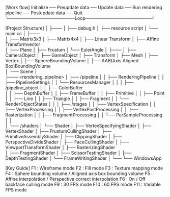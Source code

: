 [Work flow]
Initialize ── Preupdate data ── Update data ── Run rendering pipeline ── Postupdate data ── Quit
		    └─────────────────────Loop─────────────────────┘

[Project Structure]
  <src> 
    │
    ├─── <app>
    │      ├── debug.h
    │      ├── resource script
    │      └── main.cc 
    │
    ├─── <math>
    │      ├── Vector2
    │      ├── Vector3
    │      ├── Vector4
    │      ├── Matrix2x2                     
    │      ├── Matrix3x3
    │      ├── Matrix4x4
    │      ├── Linear Transform 
    │      ├── Affine Transformvector                
    │      ├── Plane
    │      ├── Frustum
    │      └── EulerAngle
    │
    ├─── <asset>
    │       ├── CameraObject
    │       ├── GameObject
    │       ├── Transform
    │       ├── Mesh
    │       ├── Vertex
    │       ├── SphereBoundingVolume 
    │       ├── AAB(Axis Aligned Box)BoundingVolume      
    │       └── Scene
    │            
    ├─── <rendering_pipeline> 
    │              ├── /pipeline
    │              │       ├── RenderingPipeline
    │              │       ├── PipelineSettings
    │              │       └── ResourcesManager
    │              │
    │              ├── /pipeline_object
    │              │          ├── ColorBuffer         
    │              │          ├── DepthBuffer
    │              │          ├── FrameBuffer
    │              │          ├── Primitive
    │              │          ├── Point
    │              │          ├── Line
    │              │          ├── Triangle
    │              │          ├── Fragment
    │              │          └── RenderObjectStates
    │              │
    │              ├── /stages
    │              │      ├── VertexSpecification
    │              │      ├── VertexProcessing
    │              │      ├── VertexPostProcessing
    │              │      ├── Rasterization 
    │              │      ├── FragmentProcessing
    │              │      └── PerSampleProcessing
    │              │     
    │              └── /shaders
    │                      └── Shader 
    │                             ├── VertexSpecifyingShader
    │                             ├── VertexShader
    │                             ├── FrustumCullingShader
    │                             ├── PrimitiveAssemblyShader
    │                             ├── ClippingShader
    │                             ├── PerspectiveDivideShader
    │                             ├── FaceCullingShader
    │                             ├── ViewportTransformShader
    │                             ├── RasterizingShader       
    │                             ├── FragmentShader
    │                             ├── ScissorTestingShader
    │                             ├── DepthTestingShader
    │                             └── FrameWritingShader
    │
    └── <windows>
           └── WindowsApp

[Key Guide]
F1 : Wireframe mode
F2 : Fill mode
F3 : Texture mapping mode
F4 : Sphere bounding volume / Aligned axis box bounding volume
F5 : Affine interpolation / Perspective correct interpolation
F6 : On / Off backface culling mode
F9 : 30 FPS mode
F10 : 60 FPS mode
F11 : Variable FPS mode